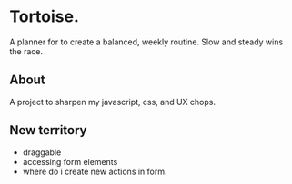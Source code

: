 # Tortoise.
A planner for to create a balanced, weekly routine.
Slow and steady wins the race.

## About
A project to sharpen my javascript, css, and UX chops.


## New territory
- draggable
- accessing form elements
- where do i create new actions in form.

